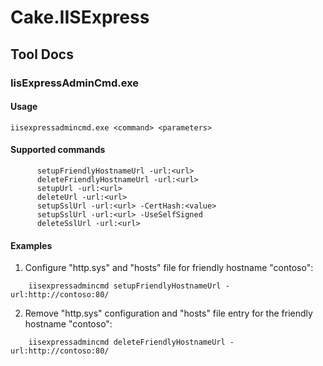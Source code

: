 # Cake.IISExpress #

## Tool Docs ##
### IisExpressAdminCmd.exe ###

#### Usage ####
`iisexpressadmincmd.exe <command> <parameters>`

#### Supported commands ####
```
      setupFriendlyHostnameUrl -url:<url>
      deleteFriendlyHostnameUrl -url:<url>
      setupUrl -url:<url>
      deleteUrl -url:<url>
      setupSslUrl -url:<url> -CertHash:<value>
      setupSslUrl -url:<url> -UseSelfSigned
      deleteSslUrl -url:<url>
```

#### Examples ####
1) Configure "http.sys" and "hosts" file for friendly hostname "contoso":
```
    iisexpressadmincmd setupFriendlyHostnameUrl -url:http://contoso:80/
```
2) Remove "http.sys" configuration and "hosts" file entry for the friendly hostname "contoso":
```
    iisexpressadmincmd deleteFriendlyHostnameUrl -url:http://contoso:80/
```


